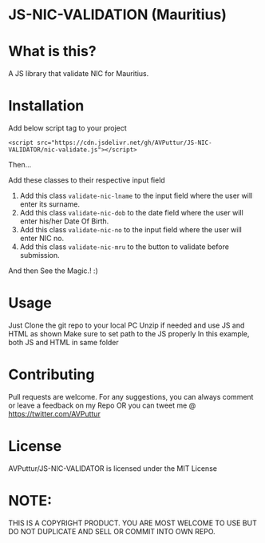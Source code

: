 # JS-NIC-VALIDATION (Mauritius)

# What is this?

A JS library that validate NIC for Mauritius.

# Installation

Add below script tag to your project 

`<script src="https://cdn.jsdelivr.net/gh/AVPuttur/JS-NIC-VALIDATOR/nic-validate.js"></script>`

Then...

Add these classes to their respective input field

1. Add this class `validate-nic-lname` to the input field where the user will enter its surname.
2. Add this class `validate-nic-dob` to the date field where the user will enter his/her Date Of Birth.
3. Add this class `validate-nic-no` to the input field where the user will enter NIC no.
4. Add this class `validate-nic-mru` to the button to validate before submission.  

And then See the Magic.! :)

# Usage
 
Just Clone the git repo to your local PC
Unzip if needed and use JS and HTML as shown
Make sure to set path to the JS properly
In this example, both JS and HTML in same folder


# Contributing

Pull requests are welcome. For any suggestions, you can always comment or leave a feedback on my Repo
OR you can tweet me @ https://twitter.com/AVPuttur

# License

AVPuttur/JS-NIC-VALIDATOR is licensed under the MIT License

# NOTE:
 
THIS IS A COPYRIGHT PRODUCT. YOU ARE MOST WELCOME TO USE BUT DO NOT DUPLICATE AND SELL OR COMMIT INTO OWN REPO.

